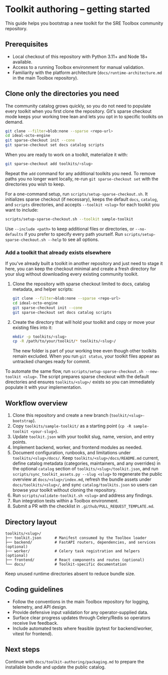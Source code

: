 # Toolkit authoring – getting started

This guide helps you bootstrap a new toolkit for the SRE Toolbox community repository.

## Prerequisites

- Local checkout of this repository with Python 3.11+ and Node 18+ available.
- Access to a running Toolbox environment for manual validation.
- Familiarity with the platform architecture (`docs/runtime-architecture.md` in the main Toolbox repository).

## Clone only the directories you need

The community catalog grows quickly, so you do not need to populate every toolkit when you first clone the repository. Git's sparse checkout mode keeps your working tree lean and lets you opt in to specific toolkits on demand.

```bash
git clone --filter=blob:none --sparse <repo-url>
cd ideal-octo-engine
git sparse-checkout init --cone
git sparse-checkout set docs catalog scripts
```

When you are ready to work on a toolkit, materialize it with:

```bash
git sparse-checkout add toolkits/<slug>
```

Repeat the `add` command for any additional toolkits you need. To remove paths you no longer want locally, re-run `git sparse-checkout set` with the directories you wish to keep.

For a one-command setup, run `scripts/setup-sparse-checkout.sh`. It initializes sparse checkout (if necessary), keeps the default `docs`, `catalog`, and `scripts` directories, and accepts `--toolkit <slug>` for each toolkit you want to include:

```bash
scripts/setup-sparse-checkout.sh --toolkit sample-toolkit
```

Use `--include <path>` to keep additional files or directories, or `--no-defaults` if you prefer to specify every path yourself. Run `scripts/setup-sparse-checkout.sh --help` to see all options.

### Add a toolkit that already exists elsewhere

If you've already built a toolkit in another repository and just need to stage it here, you can keep the checkout minimal and create a fresh directory for your slug without downloading every existing community toolkit.

1. Clone the repository with sparse checkout limited to docs, catalog metadata, and helper scripts:

   ```bash
   git clone --filter=blob:none --sparse <repo-url>
   cd ideal-octo-engine
   git sparse-checkout init --cone
   git sparse-checkout set docs catalog scripts
   ```

2. Create the directory that will hold your toolkit and copy or move your existing files into it:

   ```bash
   mkdir -p toolkits/<slug>
   cp -R /path/to/your/toolkit/* toolkits/<slug>/
   ```

   The new folder is part of your working tree even though other toolkits remain excluded. When you run `git status`, your toolkit files appear as untracked changes ready for commit.

To automate the same flow, run `scripts/setup-sparse-checkout.sh --new-toolkit <slug>`. The script prepares sparse checkout with the default directories and ensures `toolkits/<slug>/` exists so you can immediately populate it with your implementation.

## Workflow overview

1. Clone this repository and create a new branch (`toolkit/<slug>-bootstrap`).
2. Copy `toolkits/sample-toolkit/` as a starting point (`cp -R sample-toolkit <your-slug>`).
3. Update `toolkit.json` with your toolkit slug, name, version, and entry points.
4. Implement backend, worker, and frontend modules as needed.
5. Document configuration, runbooks, and limitations under `toolkits/<slug>/docs/`. Keep `toolkits/<slug>/docs/README.md` current, define catalog metadata (categories, maintainers, and any overrides) in the optional `catalog` section of `toolkits/<slug>/toolkit.json`, and run `scripts/sync_toolkit_assets.py --slug <slug>` to regenerate the public overview at `docs/<slug>/index.md`, refresh the bundle assets under `docs/toolkits/<slug>/`, and sync `catalog/toolkits.json` so users can browse your toolkit without cloning the repository.
6. Run `scripts/validate-toolkit.sh <slug>` and address any findings.
7. Run integration tests within a Toolbox environment.
8. Submit a PR with the checklist in `.github/PULL_REQUEST_TEMPLATE.md`.

## Directory layout

```
toolkits/<slug>/
├── toolkit.json      # Manifest consumed by the Toolbox loader
├── backend/          # FastAPI routers, dependencies, and services (optional)
├── worker/           # Celery task registration and helpers (optional)
├── frontend/         # React components and routes (optional)
└── docs/             # Toolkit-specific documentation
```

Keep unused runtime directories absent to reduce bundle size.

## Coding guidelines

- Follow the conventions in the main Toolbox repository for logging, telemetry, and API design.
- Provide defensive input validation for any operator-supplied data.
- Surface clear progress updates through Celery/Redis so operators receive live feedback.
- Include automated tests where feasible (pytest for backend/worker, vitest for frontend).

## Next steps

Continue with `docs/toolkit-authoring/packaging.md` to prepare the installable bundle and update the public catalog.
